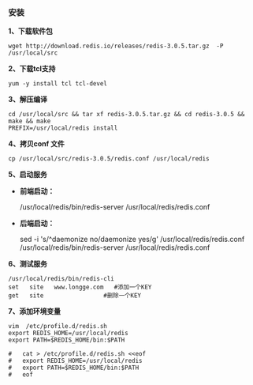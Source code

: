 ### 安装

**1、下载软件包**

    wget http://download.redis.io/releases/redis-3.0.5.tar.gz  -P  /usr/local/src
**2、下载tcl支持**

    yum -y install tcl tcl-devel
**3、解压编译**

    cd /usr/local/src && tar xf redis-3.0.5.tar.gz && cd redis-3.0.5 && make && make
    PREFIX=/usr/local/redis install
**4、拷贝conf 文件**

    cp /usr/local/src/redis-3.0.5/redis.conf /usr/local/redis
**5、启动服务**
- **前端启动：**

    /usr/local/redis/bin/redis-server /usr/local/redis/redis.conf
- **后端启动：**

    sed -i 's/^daemonize no/daemonize yes/g'  /usr/local/redis/redis.conf
    /usr/local/redis/bin/redis-server /usr/local/redis/redis.conf
    
**6、测试服务**

    /usr/local/redis/bin/redis-cli 
    set   site   www.longge.com   #添加一个KEY
    get   site		           #删除一个KEY
    
**7、添加环境变量**

    vim  /etc/profile.d/redis.sh
    export REDIS_HOME=/usr/local/redis
    export PATH=$REDIS_HOME/bin:$PATH

    #	cat > /etc/profile.d/redis.sh <<eof
    #	export REDIS_HOME=/usr/local/redis
    #	export PATH=$REDIS_HOME/bin:$PATH
    #	eof


